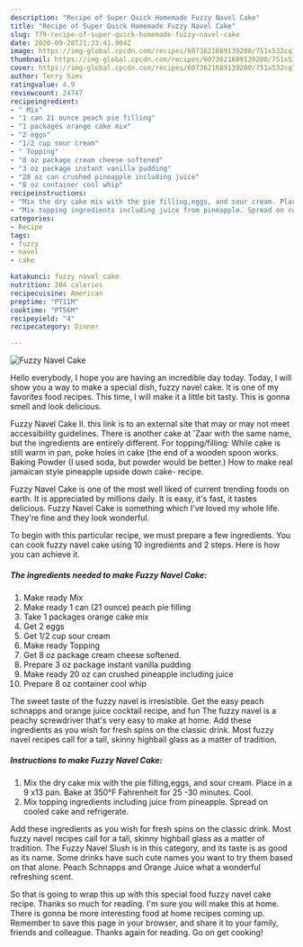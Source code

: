 ```yaml
---
description: "Recipe of Super Quick Homemade Fuzzy Navel Cake"
title: "Recipe of Super Quick Homemade Fuzzy Navel Cake"
slug: 779-recipe-of-super-quick-homemade-fuzzy-navel-cake
date: 2020-09-28T21:33:41.904Z
image: https://img-global.cpcdn.com/recipes/6073621689139200/751x532cq70/fuzzy-navel-cake-recipe-main-photo.jpg
thumbnail: https://img-global.cpcdn.com/recipes/6073621689139200/751x532cq70/fuzzy-navel-cake-recipe-main-photo.jpg
cover: https://img-global.cpcdn.com/recipes/6073621689139200/751x532cq70/fuzzy-navel-cake-recipe-main-photo.jpg
author: Terry Sims
ratingvalue: 4.9
reviewcount: 24747
recipeingredient:
- " Mix"
- "1 can 21 ounce peach pie filling"
- "1 packages orange cake mix"
- "2 eggs"
- "1/2 cup sour cream"
- " Topping"
- "8 oz package cream cheese softened"
- "3 oz package instant vanilla pudding"
- "20 oz can crushed pineapple including juice"
- "8 oz container cool whip"
recipeinstructions:
- "Mix the dry cake mix with the pie filling,eggs, and sour cream. Place in a 9 x13 pan. Bake at 350°F Fahrenheit for 25 -30 minutes. Cool."
- "Mix topping ingredients including juice from pineapple. Spread on cooled cake and refrigerate."
categories:
- Recipe
tags:
- fuzzy
- navel
- cake

katakunci: fuzzy navel cake 
nutrition: 204 calories
recipecuisine: American
preptime: "PT11M"
cooktime: "PT56M"
recipeyield: "4"
recipecategory: Dinner

---
```



![Fuzzy Navel Cake](https://img-global.cpcdn.com/recipes/6073621689139200/751x532cq70/fuzzy-navel-cake-recipe-main-photo.jpg)

Hello everybody, I hope you are having an incredible day today. Today, I will show you a way to make a special dish, fuzzy navel cake. It is one of my favorites food recipes. This time, I will make it a little bit tasty. This is gonna smell and look delicious.

Fuzzy Navel Cake II. this link is to an external site that may or may not meet accessibility guidelines. There is another cake at &#39;Zaar with the same name, but the ingredients are entirely different. For topping/filling: While cake is still warm in pan, poke holes in cake (the end of a wooden spoon works. Baking Powder (I used soda, but powder would be better.) How to make real jamaican style pineapple upside down cake- recipe.

Fuzzy Navel Cake is one of the most well liked of current trending foods on earth. It is appreciated by millions daily. It is easy, it's fast, it tastes delicious. Fuzzy Navel Cake is something which I've loved my whole life. They're fine and they look wonderful.


To begin with this particular recipe, we must prepare a few ingredients. You can cook fuzzy navel cake using 10 ingredients and 2 steps. Here is how you can achieve it.

<!--inarticleads1-->

##### The ingredients needed to make Fuzzy Navel Cake:

1. Make ready  Mix
1. Make ready 1 can (21 ounce) peach pie filling
1. Take 1 packages orange cake mix
1. Get 2 eggs
1. Get 1/2 cup sour cream
1. Make ready  Topping
1. Get 8 oz package cream cheese softened.
1. Prepare 3 oz package instant vanilla pudding
1. Make ready 20 oz can crushed pineapple including juice
1. Prepare 8 oz container cool whip


The sweet taste of the fuzzy navel is irresistible. Get the easy peach schnapps and orange juice cocktail recipe, and fun The fuzzy navel is a peachy screwdriver that&#39;s very easy to make at home. Add these ingredients as you wish for fresh spins on the classic drink. Most fuzzy navel recipes call for a tall, skinny highball glass as a matter of tradition. 

<!--inarticleads2-->

##### Instructions to make Fuzzy Navel Cake:

1. Mix the dry cake mix with the pie filling,eggs, and sour cream. Place in a 9 x13 pan. Bake at 350°F Fahrenheit for 25 -30 minutes. Cool.
1. Mix topping ingredients including juice from pineapple. Spread on cooled cake and refrigerate.


Add these ingredients as you wish for fresh spins on the classic drink. Most fuzzy navel recipes call for a tall, skinny highball glass as a matter of tradition. The Fuzzy Navel Slush is in this category, and its taste is as good as its name. Some drinks have such cute names you want to try them based on that alone. Peach Schnapps and Orange Juice what a wonderful refreshing scent. 

So that is going to wrap this up with this special food fuzzy navel cake recipe. Thanks so much for reading. I'm sure you will make this at home. There is gonna be more interesting food at home recipes coming up. Remember to save this page in your browser, and share it to your family, friends and colleague. Thanks again for reading. Go on get cooking!

